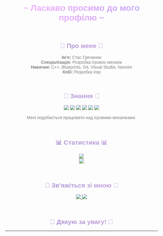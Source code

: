 <head>
  <link rel="stylesheet" href="https://fonts.googleapis.com/css2?family=Poppins:wght@300;400;600&display=swap">
  <style>
    body {
      font-family: 'Poppins', sans-serif;
    }
    h1 {
      font-weight: 600;
      background: linear-gradient(90deg, #ffb3ff, #d1a8f7, #a7c1ff, #d1a8f7, #ffb3ff);
      background-size: 300%;
      -webkit-background-clip: text;
      -webkit-text-fill-color: transparent;
      animation: gradientTitle 5s ease infinite;
    }
    h2 {
      font-weight: 600;
      background: linear-gradient(90deg, #a18cd1, #fbc2eb);
      background-size: 200%;
      -webkit-background-clip: text;
      -webkit-text-fill-color: transparent;
      animation: gradientSubtitle 6s ease infinite;
    }
    p {
      font-weight: 300;
      color: #808080;
      animation: fadeText 4s ease-in-out infinite alternate;
    }
    @keyframes gradientTitle {
      0% {
        background-position: 0%;
      }
      50% {
        background-position: 100%;
      }
      100% {
        background-position: 0%;
      }
    }
    @keyframes gradientSubtitle {
      0% {
        background-position: 0%;
      }
      50% {
        background-position: 100%;
      }
      100% {
        background-position: 0%;
      }
    }
    @keyframes fadeText {
      0% {
        color: #808080;
      }
      100% {
        color: #4a4a4a;
      }
    }
  </style>
</head>
<body>
  <center>
    <h1 align="center">~ Ласкаво просимо до мого профілю ~</h1>
    <br>
    <h2 align="center">🦊 Про мене 🦊</h2>
    <p align="center">
      <b>Ім'я:</b> Стас Гречанюк<br>
      <b>Спеціалізація:</b> Розробка ігрових механік<br>
      <b>Навички:</b> C++, Blueprints, Git, Visual Studio, Neovim<br>
      <b>Хобі:</b> Розробка ігор
    </p>
    <br>
    <h2 align="center">📇 Знання 📇</h2>
    <p align="center">
      <img src="https://img.shields.io/badge/C++-00599C?style=for-the-badge&logo=c%2B%2B&logoColor=white" />
      <img src="https://img.shields.io/badge/Unreal%20Engine-0E1128?style=for-the-badge&logo=unreal-engine&logoColor=white" />
      <img src="https://img.shields.io/badge/Blueprints-5C6BC0?style=for-the-badge&logo=unreal-engine&logoColor=white" />
      <img src="https://img.shields.io/badge/Visual%20Studio-5C2D91?style=for-the-badge&logo=visual-studio&logoColor=white" />
      <img src="https://img.shields.io/badge/Neovim-57A143?style=for-the-badge&logo=neovim&logoColor=white" />
      <img src="https://img.shields.io/badge/Git-F05032?style=for-the-badge&logo=git&logoColor=white" />
    </p>
    <p align="center">Мені подобається працювати над ігровими механіками.</p>
    <br>
    <h2 align="center">📊 Статистика 📊</h2>
    <p align="center">
      <img src="https://github-readme-stats.vercel.app/api?username=SplyZzZ&show_icons=true&theme=radical" /><br>
      <img src="https://github-readme-stats.vercel.app/api/top-langs/?username=SplyZzZ&layout=compact&theme=radical" />
    </p>
    <br>
    <h2 align="center">📝 Зв'яжіться зі мною 📝</h2>
    <p align="center">
      <a href="https://discord.com/users/splyzzz_" target="_blank">
        <img src="https://img.shields.io/badge/Discord-%237289DA.svg?&style=for-the-badge&logo=discord&logoColor=white"/>
      </a>
      <a href="https://t.me/spluzz" target="_blank">
        <img src="https://img.shields.io/badge/Telegram-%231DA1F2.svg?&style=for-the-badge&logo=telegram&logoColor=white"/>
      </a>
    </p>
    <br>
    <h2 align="center">💖 Дякую за увагу! 💖</h2>
    <hr>
  </center>
</body>
